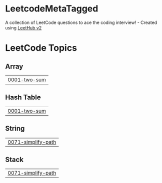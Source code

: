 # LeetcodeMetaTagged
A collection of LeetCode questions to ace the coding interview! - Created using [LeetHub v2](https://github.com/arunbhardwaj/LeetHub-2.0)

<!---LeetCode Topics Start-->
# LeetCode Topics
## Array
|  |
| ------- |
| [0001-two-sum](https://github.com/kavyavuribindi/LeetcodeMetaTagged/tree/master/0001-two-sum) |
## Hash Table
|  |
| ------- |
| [0001-two-sum](https://github.com/kavyavuribindi/LeetcodeMetaTagged/tree/master/0001-two-sum) |
## String
|  |
| ------- |
| [0071-simplify-path](https://github.com/kavyavuribindi/LeetcodeMetaTagged/tree/master/0071-simplify-path) |
## Stack
|  |
| ------- |
| [0071-simplify-path](https://github.com/kavyavuribindi/LeetcodeMetaTagged/tree/master/0071-simplify-path) |
<!---LeetCode Topics End-->